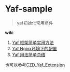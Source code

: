 Yaf-sample
==========
>yaf初始化常用组件

**wiki**

1. [Yaf 框架简单实用方法](https://github.com/JingwenTian/Yaf-sample/wiki/YAF-README)
2. [Yaf Nginx环境下的配置](https://github.com/JingwenTian/Yaf-sample/wiki/Server-Config)
3. [Yaf 用法简单总结](https://github.com/JingwenTian/Yaf-sample/wiki/YAF-README)

也可以参考[CZD_Yaf_Extension](https://github.com/sillydong/CZD_Yaf_Extension)



